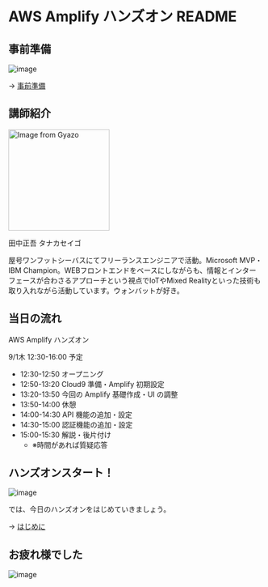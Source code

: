 # AWS Amplify ハンズオン README

## 事前準備

![image](https://i.gyazo.com/0b45133da885fa0da13a7f1c12156674.png)

→ [事前準備](00-preparation.md)

## 講師紹介

<img src="https://i.gyazo.com/0116e8a74666ace1a45096ae02b54347.jpg" alt="Image from Gyazo" width="200"/>

田中正吾 タナカセイゴ

屋号ワンフットシーバスにてフリーランスエンジニアで活動。Microsoft MVP・IBM Champion。WEBフロントエンドをベースにしながらも、情報とインターフェースが合わさるアプローチという視点でIoTやMixed Realityといった技術も取り入れながら活動しています。ウォンバットが好き。

## 当日の流れ

AWS Amplify ハンズオン

9/1木 12:30-16:00 予定

- 12:30-12:50 オープニング
- 12:50-13:20 Cloud9 準備・Amplify 初期設定
- 13:20-13:50 今回の Amplify 基礎作成・UI の調整
- 13:50-14:00 休憩
- 14:00-14:30 API 機能の追加・設定
- 14:30-15:00 認証機能の追加・設定
- 15:00-15:30 解説・後片付け
  - ※時間があれば質疑応答

## ハンズオンスタート！

![image](https://i.gyazo.com/9e0eefffd6cf76fc45e70b1ac8a7f838.png)

では、今日のハンズオンをはじめていきましょう。

→ [はじめに](01-introduction.md)

## お疲れ様でした

![image](https://i.gyazo.com/5a6aa1d064fcd403fa67091c7d0e417a.png)


